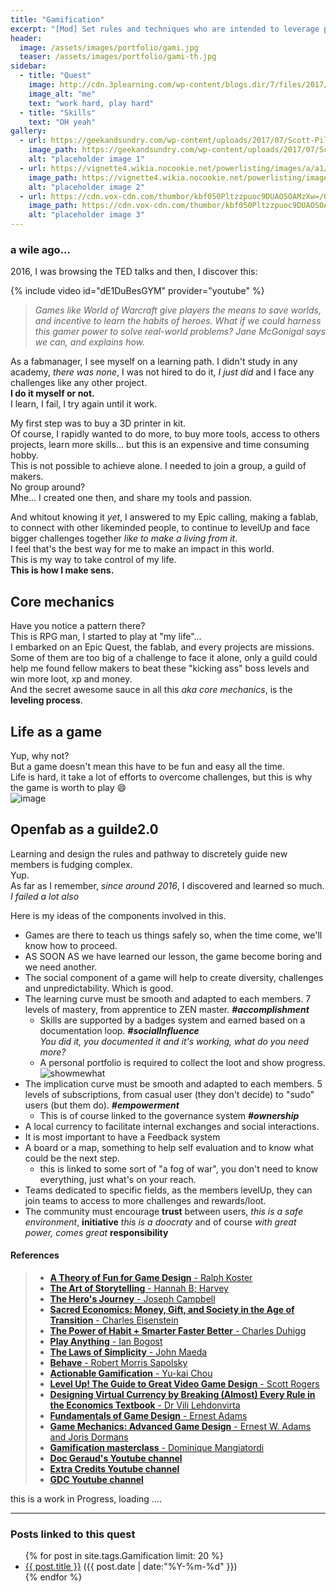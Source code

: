 ```yaml
---
title: "Gamification"
excerpt: "[Mod] Set rules and techniques who are intended to leverage people's natural desires for socializing, learning, mastery skills"
header:
  image: /assets/images/portfolio/gami.jpg
  teaser: /assets/images/portfolio/gami-th.jpg
sidebar:
  - title: "Quest"
    image: http://cdn.3plearning.com/wp-content/blogs.dir/7/files/2017/03/Shutterstock-gamification-banner-4-of-4.png
    image_alt: "me"
    text: "work hard, play hard"
  - title: "Skills"
    text: "OH yeah"
gallery:
  - url: https://geekandsundry.com/wp-content/uploads/2017/07/Scott-Pilgrim-FI.png
    image_path: https://geekandsundry.com/wp-content/uploads/2017/07/Scott-Pilgrim-FI.png
    alt: "placeholder image 1"
  - url: https://vignette4.wikia.nocookie.net/powerlisting/images/a/a1/Scott_Pilgrim_Power_Of_Love_Sword.png/revision/latest?cb=20130424223549
    image_path: https://vignette4.wikia.nocookie.net/powerlisting/images/a/a1/Scott_Pilgrim_Power_Of_Love_Sword.png/revision/latest?cb=20130424223549
    alt: "placeholder image 2"
  - url: https://cdn.vox-cdn.com/thumbor/kbf050Pltzzpuoc9DUAOSOAMzXw=/0x0:1920x1080/1200x800/filters:focal(807x387:1113x693)/cdn.vox-cdn.com/uploads/chorus_image/image/54383593/a70ab82c-6119-4ea5-988b-9aa24e716d9f.0.0.jpg
    image_path: https://cdn.vox-cdn.com/thumbor/kbf050Pltzzpuoc9DUAOSOAMzXw=/0x0:1920x1080/1200x800/filters:focal(807x387:1113x693)/cdn.vox-cdn.com/uploads/chorus_image/image/54383593/a70ab82c-6119-4ea5-988b-9aa24e716d9f.0.0.jpg
    alt: "placeholder image 3"
---
```

### a wile ago...

2016, I was browsing the TED talks and then, I discover this:  

{% include video id="dE1DuBesGYM" provider="youtube" %}
>*Games like World of Warcraft give players the means to save worlds, and incentive to learn the habits of heroes. What if we could harness this gamer power to solve real-world problems? Jane McGonigal says we can, and explains how.*

As a fabmanager, I see myself on a learning path. I didn't study in any academy, _there was none_, I was not hired to do it, _I just did_ and I face any challenges like any other project.  
**I do it myself or not.**   
I learn, I fail, I try again until it work.   

My first step was to buy a 3D printer in kit.  
Of course, I rapidly wanted to do more, to buy more tools, access to others projects, learn more skills...  but this is an expensive and time consuming hobby.  
This is not possible to achieve alone. I needed to join a group, a guild of makers.  
No group around?  
Mhe... I created one then, and share my tools and passion.  

And whitout knowing it _yet_, I answered to my Epic calling, making a fablab, to connect with other likeminded people, to continue to levelUp and face bigger challenges together _like to make a living from it_.  
I feel that's the best way for me to make an impact in this world.  
This is my way to take control of my life.   
**This is how I make sens.**  


## Core mechanics
Have you notice a pattern there?  
This is RPG man, I started to play at "my life"...  
I embarked on an Epic Quest, the fablab, and every projects are missions.  
Some of them are too big of a challenge to face it alone, only a guild could help me found fellow makers to beat these "kicking ass" boss levels and win more loot, xp and money.  
And the secret awesome sauce in all this _aka core mechanics_, is the **leveling process**.  

## Life as a game
Yup, why not?  
But a game doesn't mean this have to be fun and easy all the time.  
Life is hard, it take a lot of efforts to overcome challenges, but this is why the game is worth to play :smile:   
![image](https://user-images.githubusercontent.com/12049360/38318973-fd11b82c-3830-11e8-95c1-4c4fca30b7b0.png)

## Openfab as a guilde2.0
Learning and design the rules and pathway to discretely guide new members is fudging complex.   
Yup.  
As far as I remember, _since around 2016_, I discovered and learned so much. _I failed a lot also_   

Here is my ideas of the components involved in this.  
- Games are there to teach us things safely so, when the time come, we'll know how to proceed.
- AS SOON AS we have learned our lesson, the game become boring and we need another.  
- The social component of a game will help to create diversity, challenges and unpredictability. Which is good.  
- The learning curve must be smooth and adapted to each members. 7 levels of mastery, from apprentice to ZEN master. **_#accomplishment_**
  - Skills are supported by a badges system and earned based on a documentation loop. **_#socialInfluence_**  
    _You did it, you documented it and it's working, what do you need more?_  
  - A personal portfolio is required to collect the loot and show progress.  
    ![showmewhat](https://user-images.githubusercontent.com/12049360/66039764-0c4e2580-e516-11e9-875c-0012b1183709.png)
- The implication curve must be smooth and adapted to each members. 5 levels of subscriptions, from casual user (they don't decide) to "sudo" users (but them do). **_#empowerment_**
  - This is of course linked to the governance system **_#ownership_**
- A local currency to facilitate internal exchanges and social interactions.  
- It is most important to have a Feedback system
- A board or a map, something to help self evaluation and to know what could be the next step.  
  - this is linked to some sort of "a fog of war", you don't need to know everything, just what's on your reach.
- Teams dedicated to specific fields, as the members levelUp, they can join teams to access to more challenges and rewards/loot.  
- The community must encourage **trust** between users, _this is a safe environment_, **initiative** _this is a doocraty_ and of course _with great power, comes great_ **responsibility**

#### References
> - [**A Theory of Fun for Game Design** - Ralph Koster](https://www.theoryoffun.com/)
> - [**The Art of Storytelling** - Hannah B; Harvey](https://www.audible.com/pd/The-Art-of-Storytelling-From-Parents-to-Professionals-Audiobook/B00DDVPRMO)
> - [**The Hero's Journey** - Joseph Campbell](https://www.youtube.com/watch?v=DwnxYXOTy94)  
> - [**Sacred Economics: Money, Gift, and Society in the Age of Transition** - Charles Eisenstein](http://sacred-economics.com/)
> - [**The Power of Habit + Smarter Faster Better** - Charles Duhigg](https://charlesduhigg.com/the-power-of-habit/)
> - [**Play Anything** - Ian Bogost](http://bogost.com/books/play-anything/)
> - [**The Laws of Simplicity** - John Maeda](http://lawsofsimplicity.com/)
> - [**Behave** - Robert Morris Sapolsky](https://medium.com/steveglaveski/if-youre-anything-like-me-then-you-have-a-thirst-for-knowledge-and-consume-a-lot-of-content-2ed521149f4f)
> - [**Actionable Gamification** - Yu-kai Chou](https://yukaichou.com/gamification-examples/octalysis-complete-gamification-framework/)
> - [**Level Up! The Guide to Great Video Game Design** - Scott Rogers](http://www.ludoscience.com/EN/ressources/bibliographie/698-Level-Up-The-Guide-to-Great-Video-Game-Design.html)
> - [**Designing Virtual Currency by Breaking (Almost) Every Rule in the Economics Textbook** - Dr Vili Lehdonvirta](https://www.gdcvault.com/play/1015666/Designing-Virtual-Currency-by-Breaking)
> - [**Fundamentals of Game Design** - Ernest Adams](https://books.google.be/books?id=Lm1jAgAAQBAJ)
> - [**Game Mechanics: Advanced Game Design** - Ernest W. Adams and Joris Dormans](https://books.google.be/books?id=moG9m2rGrTUC)
> - [**Gamification masterclass** - Dominique Mangiatordi](https://www.linkedin.com/pulse/gamification-work-curve-dominique-mangiatordi-/)
> - [**Doc Geraud's Youtube channel**](https://www.youtube.com/user/DocGeraud/)  
> - [**Extra Credits Youtube channel**](https://youtu.be/mGL5YGcAxEI?t=60)  
> - [**GDC Youtube channel**](https://www.youtube.com/channel/UC0JB7TSe49lg56u6qH8y_MQ)



<!-- ![gification](https://i.pinimg.com/originals/fe/24/dc/fe24dc2b3440d3622249452d391f4393.gif) -->

this is a work in Progress, loading ....

---
### Posts linked to this quest
<ul class="posts">
{% for post in site.tags.Gamification limit: 20 %}  <!-- change the name after site.tags.***** to select the tag -->
  <div class="post_info">
    <li>
         <a href="{{ post.url }}">{{ post.title }}</a>
         <span>({{ post.date | date:"%Y-%m-%d" }})</span>
    </li>
    </div>
  {% endfor %}
</ul>
